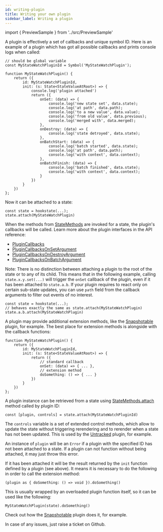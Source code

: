 ```yaml
---
id: writing-plugin
title: Writing your own plugin
sidebar_label: Writing a plugin
---
```


import { PreviewSample } from '../src/PreviewSample'

A plugin is effectively a set of callbacks and unique symbol ID. Here is an example of a plugin which has got all possible callbacks and prints console logs when called:

```tsx
// should be global variable
const MyStateWatchPluginId = Symbol('MyStateWatchPlugin');

function MyStateWatchPlugin() {
    return ({
        id: MyStateWatchPluginId,
        init: (s: State<StateValueAtRoot>) => {
            console.log('plugin attached')
            return ({
                onSet: (data) => {
                    console.log('new state set', data.state);
                    console.log('at path', data.path);
                    console.log('to a new value', data.value);
                    console.log('from old value', data.previous);
                    console.log('merged with', data.merged);
                },
                onDestroy: (data) => {
                    console.log('state detroyed', data.state);
                },
                onBatchStart: (data) => {
                    console.log('batch started', data.state);
                    console.log('at path', data.path);
                    console.log('with context', data.context);
                },
                onBatchFinish: (data) => {
                    console.log('batch finished', data.state);
                    console.log('with context', data.context);
                }
            })
        }
    })
};
```

Now it can be attached to a state:

```tsx
const state = hookstate(...);
state.attach(MyStateWatchPlugin)
```

When the methods from [StateMethods](typedoc-hookstate-core#interfacesstatemethodsmd) are invoked for a state,
the plugin's callbacks will be called. Learn more about the plugin interfaces in the API reference:
* [PluginCallbacks](typedoc-hookstate-core#interfacesplugincallbacksmd)
* [PluginCallbacksOnSetArgument](typedoc-hookstate-core#interfacesplugincallbacksonsetargumentmd)
* [PluginCallbacksOnDestroyArgument](typedoc-hookstate-core#interfacesplugincallbacksondestroyargumentmd)
* [PluginCallbacksOnBatchArgument](typedoc-hookstate-core#interfacesplugincallbacksonbatchargumentmd)

Note: There is no distinction between attaching a plugin to the root of the state or
to any of its child. This means that in the following example,
calling `state.x.y.set(...)` will trigger the `onSet` callback of the plugin,
even if it has been attached to `state.a.b`.
If your plugin requires to react only on certain sub-state updates,
you can use `path` field from the callback arguments to filter out events of no interest. 

```tsx
const state = hookstate(...);
// behaves exactly the same as state.attach(MyStateWatchPlugin)
state.a.b.attach(MyStateWatchPlugin)
```

A plugin may provide additional extension methods, like the [Snapshotable](./extensions-snapshotable) plugin, for example.
The best place for extension methods is alongside with the callback functions:

```tsx
function MyStateWatchPlugin() {
    return ({
        id: MyStateWatchPluginId,
        init: (s: State<StateValueAtRoot>) => {
            return ({
                // standard callback
                onSet: (data) => { ... },
                // extension method
                doSomething: () => { ... }
            })
        }
    })
};
```

A plugin instance can be retrieved from a state using [StateMethods.attach](typedoc-hookstate-core#attach) method called by plugin ID:

```tsx
const [plugin, controls] = state.attach(MyStateWatchPluginId)
```

The `controls` variable is a set of extended control methods, which allow to update the state without triggering rerendering and to rerender when a state has not been updated. This is used by the [Untracked](./performance-managed-rendering#untracked-plugin) plugin, for example.

An instance of `plugin` will be an `Error` if a plugin with the specified ID has not been attached to a state. If a plugin can not function without being attached, it may just throw this error.

If it has been attached it will be the result returned by the `init` function defined by a plugin (see above). It means it is necessary to do the following in order to call the extension method:

```tsx
(plugin as { doSomething: () => void }).doSomething()
```

This is usually wrapped by an overloaded plugin function itself, so it can be used like the following:

```tsx
MyStateWatchPlugin(state).doSomething()
```

Check out how the [Snapshotable](./extensions-snapshotable) plugin does it, for example.

In case of any issues, just raise a ticket on Github.
